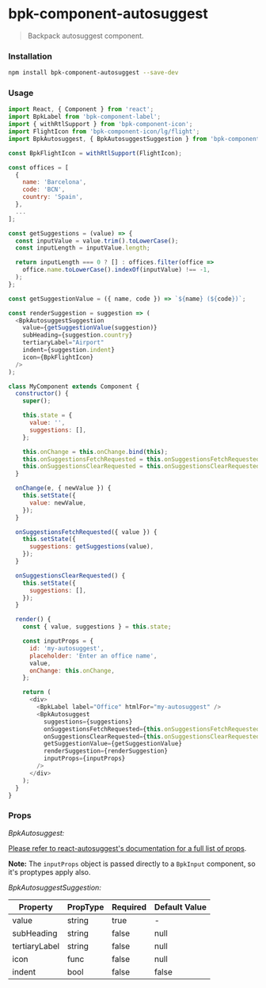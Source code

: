# bpk-component-autosuggest

> Backpack autosuggest component.

### Installation

```sh
npm install bpk-component-autosuggest --save-dev
```

### Usage

```js
import React, { Component } from 'react';
import BpkLabel from 'bpk-component-label';
import { withRtlSupport } from 'bpk-component-icon';
import FlightIcon from 'bpk-component-icon/lg/flight';
import BpkAutosuggest, { BpkAutosuggestSuggestion } from 'bpk-component-autosuggest';

const BpkFlightIcon = withRtlSupport(FlightIcon);

const offices = [
  {
    name: 'Barcelona',
    code: 'BCN',
    country: 'Spain',
  },
  ...
];

const getSuggestions = (value) => {
  const inputValue = value.trim().toLowerCase();
  const inputLength = inputValue.length;

  return inputLength === 0 ? [] : offices.filter(office =>
    office.name.toLowerCase().indexOf(inputValue) !== -1,
  );
};

const getSuggestionValue = ({ name, code }) => `${name} (${code})`;

const renderSuggestion = suggestion => (
  <BpkAutosuggestSuggestion
    value={getSuggestionValue(suggestion)}
    subHeading={suggestion.country}
    tertiaryLabel="Airport"
    indent={suggestion.indent}
    icon={BpkFlightIcon}
  />
);

class MyComponent extends Component {
  constructor() {
    super();

    this.state = {
      value: '',
      suggestions: [],
    };

    this.onChange = this.onChange.bind(this);
    this.onSuggestionsFetchRequested = this.onSuggestionsFetchRequested.bind(this);
    this.onSuggestionsClearRequested = this.onSuggestionsClearRequested.bind(this);
  }

  onChange(e, { newValue }) {
    this.setState({
      value: newValue,
    });
  }

  onSuggestionsFetchRequested({ value }) {
    this.setState({
      suggestions: getSuggestions(value),
    });
  }

  onSuggestionsClearRequested() {
    this.setState({
      suggestions: [],
    });
  }

  render() {
    const { value, suggestions } = this.state;

    const inputProps = {
      id: 'my-autosuggest',
      placeholder: 'Enter an office name',
      value,
      onChange: this.onChange,
    };

    return (
      <div>
        <BpkLabel label="Office" htmlFor="my-autosuggest" />
        <BpkAutosuggest
          suggestions={suggestions}
          onSuggestionsFetchRequested={this.onSuggestionsFetchRequested}
          onSuggestionsClearRequested={this.onSuggestionsClearRequested}
          getSuggestionValue={getSuggestionValue}
          renderSuggestion={renderSuggestion}
          inputProps={inputProps}
        />
      </div>
    );
  }
}
```

### Props

*BpkAutosuggest:*

[Please refer to react-autosuggest's documentation for a full list of props](https://github.com/moroshko/react-autosuggest#props).

**Note:** The `inputProps` object is passed directly to a `BpkInput` component, so it's proptypes apply also.

*BpkAutosuggestSuggestion:*

| Property          | PropType             | Required | Default Value |
| ----------------- | -------------------- | -------- | ------------- |
| value             | string               | true     | -             |
| subHeading        | string               | false    | null          |
| tertiaryLabel     | string               | false    | null          |
| icon              | func                 | false    | null          |
| indent            | bool                 | false    | false         |
